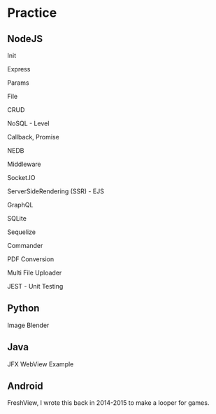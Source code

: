 # Practice


## NodeJS


Init

Express

Params

File

CRUD

NoSQL - Level

Callback, Promise

NEDB

Middleware

Socket.IO

ServerSideRendering (SSR) - EJS

GraphQL

SQLite

Sequelize

Commander

PDF Conversion

Multi File Uploader

JEST - Unit Testing

## Python

Image Blender

## Java

JFX WebView Example

## Android

FreshView, I wrote this back in 2014-2015 to make a looper for games.
